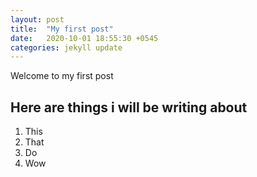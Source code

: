 ```yaml
---
layout: post
title:  "My first post"
date:   2020-10-01 18:55:30 +0545
categories: jekyll update
---
```


Welcome to my first post

## Here are things i will be writing about

1. This
2. That
3. Do
4. Wow

